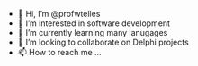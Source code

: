 - 👋 Hi, I’m @profwtelles
- 👀 I’m interested in software development
- 🌱 I’m currently learning many lanugages
- 💞️ I’m looking to collaborate on Delphi projects
- 📫 How to reach me ...

<!---
profwtelles/profwtelles is a ✨ special ✨ repository because its `README.md` (this file) appears on your GitHub profile.
You can click the Preview link to take a look at your changes.
--->
